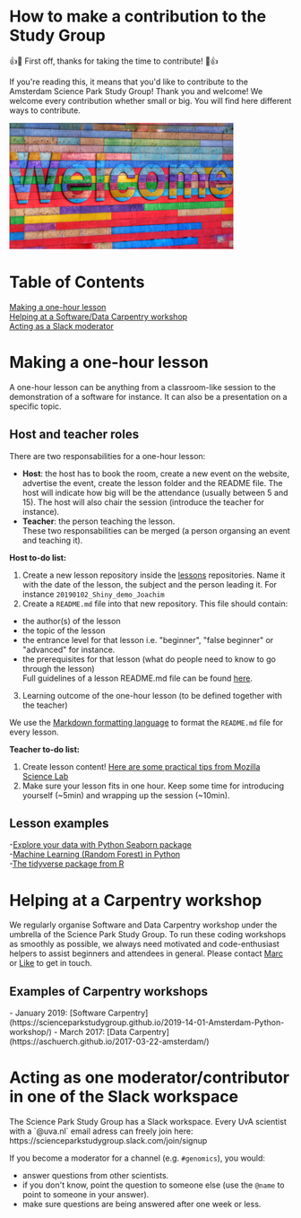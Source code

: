 # How to make a contribution to the Study Group
:+1::tada: First off, thanks for taking the time to contribute! :tada::+1:  

If you're reading this, it means that you'd like to contribute to the Amsterdam Science Park Study Group! Thank you and welcome! We welcome every contribution whether small or big. You will find here different ways to contribute. 

 <img src="img/welcome.png" alt="Welcome" width="400"> 

# Table of Contents  
[Making a one-hour lesson](#one-hour-lesson)    
[Helping at a Software/Data Carpentry workshop](#special-event)   
[Acting as a Slack moderator](#slack)   


<h1><a name="one-hour-lesson">Making a one-hour lesson </a></h1>
A one-hour lesson can be anything from a classroom-like session to the demonstration of a software for instance. It can also be a presentation on a specific topic. 

<h2>Host and teacher roles</h2>  
There are two responsabilities for a one-hour lesson:  

- **Host**: the host has to book the room, create a new event on the website, advertise the event, create the lesson folder and the README file. The host will indicate how big will be the attendance (usually between 5 and 15). The host will also chair the session (introduce the teacher for instance).  
- **Teacher**: the person teaching the lesson.    
These two responsabilities can be merged (a person organsing an event and teaching it).  

**Host to-do list:**  
1. Create a new lesson repository inside the [lessons](lessons/) repositories. Name it with the date of the lesson, the subject and the person leading it. For instance `20190102_Shiny_demo_Joachim`    
2. Create a `README.md` file into that new repository. This file should contain:
  - the author(s) of the lesson
  - the topic of the lesson
  - the entrance level for that lesson i.e. "beginner", "false beginner" or "advanced" for instance. 
  - the prerequisites for that lesson (what do people need to know to go through the lesson)  
 Full guidelines of a lesson README.md file can be found [here](https://github.com/ScienceParkStudyGroup/studyGroup/blob/gh-pages/README_Lesson_template.md).  
3. Learning outcome of the one-hour lesson (to be defined together with the teacher)

We use the [Markdown formatting language](https://github.com/adam-p/markdown-here/wiki/Markdown-Cheatsheet) to format the `README.md` file for every lesson. 

**Teacher to-do list:**
1. Create lesson content! [Here are some practical tips from Mozilla Science Lab](https://mozillascience.github.io/studyGroupHandbook/lessons.html) 
2. Make sure your lesson fits in one hour. Keep some time for introducing yourself (~5min) and wrapping up the session (~10min).  

<h2>Lesson examples</h2>  

-[Explore your data with Python Seaborn package](https://github.com/ScienceParkStudyGroup/studyGroup/blob/gh-pages/lessons/20171024_Explore_your_data_Pietro/eda.ipynb)  
-[Machine Learning (Random Forest) in Python](https://github.com/ScienceParkStudyGroup/studyGroup/tree/gh-pages/lessons/20180529_Machine_Learning_Zsofia_Stefania_Marc/)   
-[The tidyverse package from R](https://github.com/ScienceParkStudyGroup/studyGroup/tree/gh-pages/lessons/20190219_tidyverse_Marc/)  


<h1><a name="special-event">Helping at a Carpentry workshop</a></h1>
We regularly organise Software and Data Carpentry workshop under the umbrella of the Science Park Study Group. To run these coding workshops as smoothly as possible, we always need motivated and code-enthusiast helpers to assist beginners and attendees in general.
Please contact <a href="mailto:m.galland@uva.nl">Marc</a> or <a href="mailto:L.Fokkens@uva.nl">Like</a> to get in touch.

<h2>Examples of Carpentry workshops</h2>
- January 2019: [Software Carpentry](https://scienceparkstudygroup.github.io/2019-14-01-Amsterdam-Python-workshop/)
- March 2017: [Data Carpentry](https://aschuerch.github.io/2017-03-22-amsterdam/)

<h1><a name="slack">Acting as one moderator/contributor in one of the Slack workspace</a></h1>
The Science Park Study Group has a Slack workspace.   
Every UvA scientist with a `@uva.nl` email adress can freely join here: https://scienceparkstudygroup.slack.com/join/signup  

If you become a moderator for a channel (e.g. `#genomics`), you would:
- answer questions from other scientists.
- if you don't know, point the question to someone else (use the `@name` to point to someone in your answer). 
- make sure questions are being answered after one week or less.
